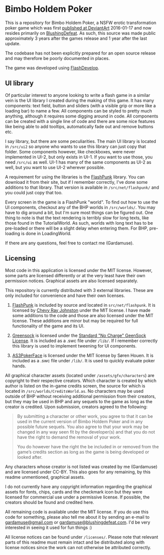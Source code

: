# Bimbo Holdem Poker
This is a repository for Bimbo Holdem Poker, a NSFW erotic transformation poker game which was first [published at DeviantArt](https://www.deviantart.com/gardamuse/art/Bimbo-Holdem-Poker-584820811) 2016-01-17 and now resides primarily on [BlushingDefeat](https://www.blushingdefeat.com/bimbo-holdem-poker/). As such, this source was made public approximately 3 years after the games release and 1 year after the last update.

The codebase has not been explicitly prepared for an open source release and may therefore be poorly documented in places.

The game was developed using [FlashDevelop](http://www.flashdevelop.org).

## UI library
Of particular interest to anyone looking to write a flash game in a similar vein is the UI library I created during the making of this game. It has many components: text field, button and sliders (with a visible grip or more like a loading bar) to name a few. All components can be styled to pretty much anything, although it requires some digging around in code. All components can be created with a single line of code and there are some nice features like being able to add tooltips, automatically fade out and remove buttons etc.

I say library, but there are some peculiarities. The main UI library is located in `/src/ui2` so anyone who wants to use this library can just copy that folder. Some components however, like checkboxes, were never implemented in UI-2, but only exists in UI-1. If you want to use those, you need `/src/ui` as well. UI-1 has many of the same components as UI-2 as well, but you want to use UI-2 wherever possible.

A requirement for using the libraries is the [FlashPunk](http://useflashpunk.net) library. You can download it from their site, but if I remember correctly, I've done some additions to that library. That version is available in `/src/net/flashpunk/` and you could just copy that too.

Every screen in the game is a FlashPunk "world". To find out how to use the UI components, checkout any of the BHP worlds in `/src/worlds/`. You may have to dig around a bit, but I'm sure most things can be figured out. One thing to note is that the text rendering is terribly slow for long texts, like those found in the TutorialWorld. As such, worlds with long text has to be pre-loaded or there will be a slight delay when entering them. For BHP, pre-loading is done in LoadingWorld.

If there are any questions, feel free to contact me (Gardamuse).

## Licensing
Most code in this application is licensed under the MIT license. However, some parts are licensed differently or at the very least have their own permission notices. Graphical assets are also licensed separately.

This repository is currently distributed with 3 external libraries. These are only included for convenience and have their own licenses.

1. [FlashPunk](http://useflashpunk.net) is included by source and located in `src/net/flashpunk`. It is licensed by [Chevy Ray Johnston](https://github.com/useflashpunk/FlashPunk/blob/master/license.txt) under the MIT license. I have made some additions to the code and those are also licensed under the MIT license. These additions are minor but may be required for full functionality of the game and its UI.

2. [Greensock](https://greensock.com/) is licensed under the [Standard "No Charge" GeenSock License](https://greensock.com/standard-license). It is included as a .swc file under `/lib/`. If I remember correctly this library is used to implement tweening for UI components.

3. [AS3PokerFace](https://github.com/houen/PokerFace) is licensed under the MIT license by Søren Houen. It is included as a .swc file under `/lib/`. It is used to quickly evaluate poker hands.

All graphical character assets (located under `/assets/gfx/characters`) are copyright to their respective creators. Which character is created by which author is listed on the in-game credits screen, the source for which is located in `/src/worlds/CreditsWorld.as`. No characters may be used outside of BHP without receiving additional permission from their creators, but they may be used in BHP and any sequels to the game as long as the creator is credited. Upon submission, creators agreed to the following:
> By submitting a character or other work, you agree to that it can be used in the current version of Bimbo Holdem Poker and in any possible future sequels. You also agree to that your work may be changed in any way seen fit by the developer(s) and that you do not have the right to demand the removal of your work.
>
> You do however have the right the be included in or removed from the game’s credits section as long as the game is being developed or looked after.

Any characters whose creator is not listed was created by me (Gardamuse) and are licensed under CC-BY. This also goes for any remaining, by this readme unmentioned, graphical assets.

I do not currently have any copyright information regarding the graphical assets for fonts, chips, cards and the checkmark icon but they were licensed for commercial use under a permissive license. If possible, the creators should be found and credited here.

All remaining code is available under the MIT license. If you do use this code for something, please also tell me about it by sending an e-mail to gardamuse@gmail.com or gardamuse@blushingdefeat.com. I'd be very interested in seeing it used for fun things :)

All license notices can be found under `/licenses/`. Please note that relevant parts of this readme must remain intact and be distributed along with license notices since the work can not otherwise be attributed correctly.
